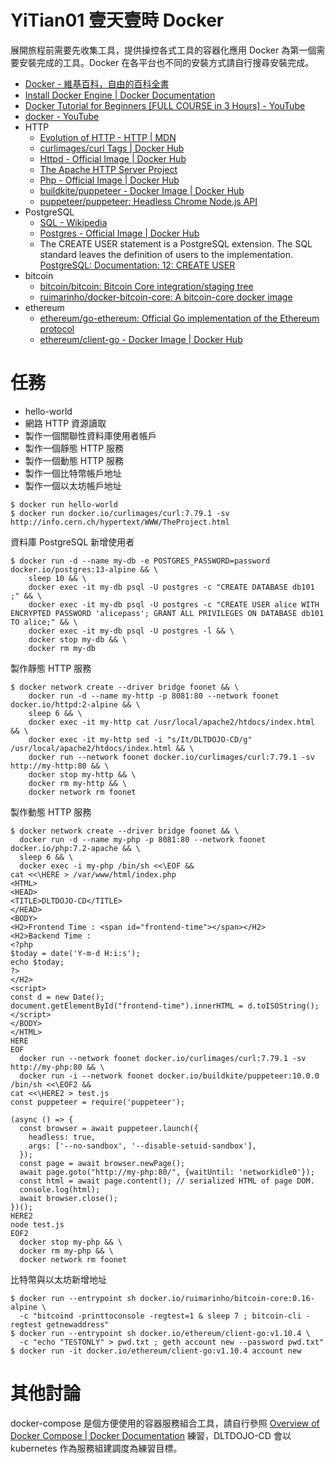 # YiTian01 壹天壹時 Docker

展開旅程前需要先收集工具，提供操控各式工具的容器化應用 Docker 為第一個需要安裝完成的工具。Docker 在各平台也不同的安裝方式請自行搜尋安裝完成。

- [Docker - 維基百科，自由的百科全書](https://zh.wikipedia.org/zh-tw/Docker)
- [Install Docker Engine | Docker Documentation](https://docs.docker.com/engine/install/)
- [Docker Tutorial for Beginners [FULL COURSE in 3 Hours] - YouTube](https://www.youtube.com/watch?v=3c-iBn73dDE)
- [docker - YouTube](https://www.youtube.com/results?search_query=docker&sp=EgIYAg%253D%253D)
- HTTP
  - [Evolution of HTTP - HTTP | MDN](https://developer.mozilla.org/en-US/docs/Web/HTTP/Basics_of_HTTP/Evolution_of_HTTP#invention_of_the_world_wide_web)
  - [curlimages/curl Tags | Docker Hub](https://hub.docker.com/r/curlimages/curl/tags?page=1&ordering=last_updated)
  - [Httpd - Official Image | Docker Hub](https://hub.docker.com/_/httpd)
  - [The Apache HTTP Server Project](https://httpd.apache.org/)
  - [Php - Official Image | Docker Hub](https://hub.docker.com/_/php)
  - [buildkite/puppeteer - Docker Image | Docker Hub](https://hub.docker.com/r/buildkite/puppeteer)
  - [puppeteer/puppeteer: Headless Chrome Node.js API](https://github.com/puppeteer/puppeteer)
- PostgreSQL
  - [SQL - Wikipedia](https://en.wikipedia.org/wiki/SQL)
  - [Postgres - Official Image | Docker Hub](https://hub.docker.com/_/postgres?tab=description&page=1&ordering=last_updated)
  - The CREATE USER statement is a PostgreSQL extension. The SQL standard leaves the definition of users to the implementation. [PostgreSQL: Documentation: 12: CREATE USER](https://www.postgresql.org/docs/12/sql-createuser.html)
- bitcoin
  - [bitcoin/bitcoin: Bitcoin Core integration/staging tree](https://github.com/bitcoin/bitcoin)
  - [ruimarinho/docker-bitcoin-core: A bitcoin-core docker image](https://github.com/ruimarinho/docker-bitcoin-core)
- ethereum
  - [ethereum/go-ethereum: Official Go implementation of the Ethereum protocol](https://github.com/ethereum/go-ethereum)
  - [ethereum/client-go - Docker Image | Docker Hub](https://hub.docker.com/r/ethereum/client-go)

# 任務

- hello-world
- 網路 HTTP 資源讀取
- 製作一個關聯性資料庫使用者帳戶
- 製作一個靜態 HTTP 服務
- 製作一個動態 HTTP 服務
- 製作一個比特幣帳戶地址
- 製作一個以太坊帳戶地址

```
$ docker run hello-world
$ docker run docker.io/curlimages/curl:7.79.1 -sv http://info.cern.ch/hypertext/WWW/TheProject.html
```

資料庫 PostgreSQL 新增使用者

```
$ docker run -d --name my-db -e POSTGRES_PASSWORD=password docker.io/postgres:13-alpine && \
    sleep 10 && \
    docker exec -it my-db psql -U postgres -c "CREATE DATABASE db101 ;" && \
    docker exec -it my-db psql -U postgres -c "CREATE USER alice WITH ENCRYPTED PASSWORD 'alicepass'; GRANT ALL PRIVILEGES ON DATABASE db101 TO alice;" && \
    docker exec -it my-db psql -U postgres -l && \
    docker stop my-db && \
    docker rm my-db
```

製作靜態 HTTP 服務

```
$ docker network create --driver bridge foonet && \
    docker run -d --name my-http -p 8081:80 --network foonet docker.io/httpd:2-alpine && \
    sleep 6 && \
    docker exec -it my-http cat /usr/local/apache2/htdocs/index.html && \
    docker exec -it my-http sed -i "s/It/DLTDOJO-CD/g" /usr/local/apache2/htdocs/index.html && \
    docker run --network foonet docker.io/curlimages/curl:7.79.1 -sv http://my-http:80 && \
    docker stop my-http && \
    docker rm my-http && \
    docker network rm foonet
```

製作動態 HTTP 服務

```
$ docker network create --driver bridge foonet && \
  docker run -d --name my-php -p 8081:80 --network foonet docker.io/php:7.2-apache && \
  sleep 6 && \
  docker exec -i my-php /bin/sh <<\EOF &&
cat <<\HERE > /var/www/html/index.php
<HTML>
<HEAD>
<TITLE>DLTDOJO-CD</TITLE>
</HEAD>
<BODY>
<H2>Frontend Time : <span id="frontend-time"></span></H2>
<H2>Backend Time : 
<?php 
$today = date('Y-m-d H:i:s'); 
echo $today; 
?>
</H2>
<script>
const d = new Date();
document.getElementById("frontend-time").innerHTML = d.toISOString();
</script>
</BODY>
</HTML>
HERE
EOF
  docker run --network foonet docker.io/curlimages/curl:7.79.1 -sv http://my-php:80 && \
  docker run -i --network foonet docker.io/buildkite/puppeteer:10.0.0 /bin/sh <<\EOF2 &&
cat <<\HERE2 > test.js
const puppeteer = require('puppeteer');

(async () => {
  const browser = await puppeteer.launch({
    headless: true,
    args: ['--no-sandbox', '--disable-setuid-sandbox'],
  });
  const page = await browser.newPage();
  await page.goto("http://my-php:80/", {waitUntil: 'networkidle0'});
  const html = await page.content(); // serialized HTML of page DOM.
  console.log(html);
  await browser.close();
})();
HERE2
node test.js
EOF2
  docker stop my-php && \
  docker rm my-php && \
  docker network rm foonet
```

比特幣與以太坊新增地址

```
$ docker run --entrypoint sh docker.io/ruimarinho/bitcoin-core:0.16-alpine \
  -c "bitcoind -printtoconsole -regtest=1 & sleep 7 ; bitcoin-cli -regtest getnewaddress"
$ docker run --entrypoint sh docker.io/ethereum/client-go:v1.10.4 \
  -c "echo "TESTONLY" > pwd.txt ; geth account new --password pwd.txt"
$ docker run -it docker.io/ethereum/client-go:v1.10.4 account new
```

# 其他討論

docker-compose 是個方便使用的容器服務組合工具，請自行參照 [Overview of Docker Compose | Docker Documentation](https://docs.docker.com/compose/) 練習，DLTDOJO-CD 會以 kubernetes 作為服務組建調度為練習目標。